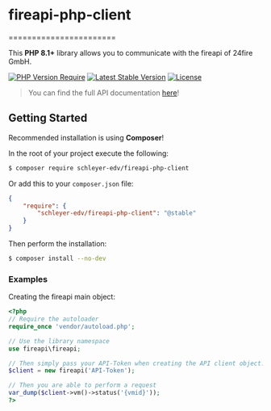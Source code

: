 # fireapi-php-client

=======================

This **PHP 8.1+** library allows you to communicate with the fireapi of 24fire GmbH.

[![PHP Version Require](http://poser.pugx.org/schleyer-edv/fireapi-php-client/require/php)](https://packagist.org/packages/schleyer-edv/fireapi-php-client)
[![Latest Stable Version](http://poser.pugx.org/schleyer-edv/fireapi-php-client/v)](https://packagist.org/packages/schleyer-edv/fireapi-php-client)
[![License](http://poser.pugx.org/schleyer-edv.de/fireapi-php-client/license)](https://packagist.org/packages/schleyer-edv/fireapi-php-client)


> You can find the full API documentation [here](https://docs.fireapi.de/)!

## Getting Started

Recommended installation is using **Composer**!

In the root of your project execute the following:
```sh
$ composer require schleyer-edv/fireapi-php-client
```

Or add this to your `composer.json` file:
```json
{
    "require": {
        "schleyer-edv/fireapi-php-client": "@stable"
    }
}
```

Then perform the installation:
```sh
$ composer install --no-dev
```

### Examples

Creating the fireapi main object:
```php
<?php
// Require the autoloader
require_once 'vendor/autoload.php';

// Use the library namespace
use fireapi\fireapi;

// Then simply pass your API-Token when creating the API client object.
$client = new fireapi('API-Token');

// Then you are able to perform a request
var_dump($client->vm()->status('{vmid}'));
?>
```

